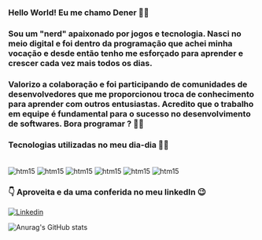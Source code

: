 ### Hello World! Eu me chamo Dener 🙋‍♂️
### Sou um "nerd" apaixonado por jogos e tecnologia. Nasci no meio digital e foi dentro da programação que achei minha vocação e desde então tenho me esforçado para aprender e crescer cada vez mais todos os dias.
### Valorizo a colaboração e foi participando de comunidades de desenvolvedores que me proporcionou troca de conhecimento para aprender com outros entusiastas. Acredito que o trabalho em equipe é fundamental para o sucesso no desenvolvimento de softwares. Bora programar ? 🧑‍💻
### Tecnologias utilizadas no meu dia-dia 👨‍💻

<div style="display:  inline_block" ><br/>
    <img align="center" alt="htm15" src="https://img.shields.io/badge/Python-3776AB?style=for-the-badge&logo=python&logoColor=white" /> <img align="center" alt="htm15" src="https://img.shields.io/badge/JavaScript-F7DF1E?style=for-the-badge&logo=javascript&logoColor=black" /> <img align="center" alt="htm15" src="https://img.shields.io/badge/C-00599C?style=for-the-badge&logo=c&logoColor=white" /> <img align="center" alt="htm15" src="https://img.shields.io/badge/React-20232A?style=for-the-badge&logo=react&logoColor=61DAFB" /> <img align="center" alt="htm15" src="https://img.shields.io/badge/Django-092E20?style=for-the-badge&logo=django&logoColor=white" /> <img align="center" alt="htm15" src="https://img.shields.io/badge/HTML5-E34F26?style=for-the-badge&logo=html5&logoColor=white" />
</div>

### 👇 Aproveita e da uma conferida no meu linkedIn 😉
[![Linkedin](https://img.shields.io/badge/LinkedIn-0077B5?style=for-the-badge&logo=linkedin&logoColor=white)](https://www.linkedin.com/in/devdener/)

![Anurag's GitHub stats](https://github-readme-stats.vercel.app/api?username=DeveloperDener&show_icons=true&theme=Dark_modern)
